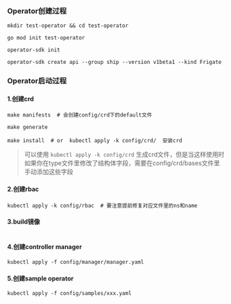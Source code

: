 ### Operator创建过程
```shell
mkdir test-operator && cd test-operator

go mod init test-operator

operator-sdk init

operator-sdk create api --group ship --version v1beta1 --kind Frigate
```


### Operator启动过程

#### 1.创建crd
```shell
make manifests  # 会创建config/crd下的default文件

make generate

make install  # or  kubectl apply -k config/crd/  安装crd
```

> 可以使用 `kubectl apply -k config/crd` 生成crd文件，但是当这样使用时
> 如果你在type文件里修改了结构体字段，需要在config/crd/bases文件里手动添加这些字段


#### 2.创建rbac
```shell
kubectl apply -k config/rbac  # 要注意提前修复对应文件里的ns和name

```


#### 3.build镜像
```shell
```


#### 4.创建controller manager
```shell
kubectl apply -f config/manager/manager.yaml
```


#### 5.创建sample operator
```shell
kubectl apply -f config/samples/xxx.yaml
```